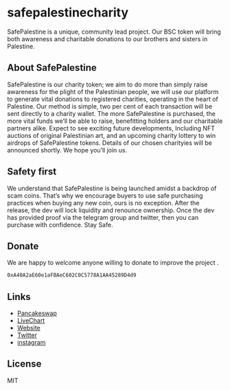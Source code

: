 # safepalestinecharity
SafePalestine is a unique, community lead project. Our BSC token will bring both awareness and charitable donations to our brothers and sisters in Palestine.

## About SafePalestine
SafePalestine is our charity token; we aim to do more than simply raise awareness for the plight of the Palestinian people, we will use our platform to generate vital donations to registered charities, operating in the heart of Palestine. Our method is simple, two per cent of each transaction will be sent directly to a charity wallet. The more SafePalestine is purchased, the more vital funds we’ll be able to raise, benefitting holders and our charitable partners alike.
Expect to see exciting future developments, Including NFT auctions of original Palestinian art, and an upcoming charity lottery to win airdrops of SafePalestine tokens. Details of our chosen charityies will be announced shortly.
We hope you’ll join us.
## Safety first
We understand that SafePalestine is being launched amidst a backdrop of scam coins. That’s why we encourage buyers to use safe purchasing practices when buying any new coin, ours is no exception. After the release, the dev will lock liquidity and renounce ownership. Once the dev has provided proof via the telegram group and twitter, then you can purchase with confidence. Stay Safe.
## Donate
We are happy to welcome anyone willing to donate to improve the project .
```sh
0xA40A2aE60e1aFBAeC602C0C5778A1AA45289D4d9
```
## Links
- [Pancakeswap](https://exchange.pancakeswap.finance/#/swap?outputCurrency=0xc3c07925292c6cbda324a9288bdfdebca322769c) 
- [LiveChart](https://poocoin.app/tokens/0xc3c07925292c6cbda324a9288bdfdebca322769c) 
- [Website](https://safepalestinecharity.com/) 
- [Twitter](https://twitter.com/safepalestine1/)
- [instagram](https://www.instagram.com/safepalestinetoken/) 



## License

MIT
